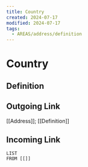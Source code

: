 ```yaml
---
title: Country
created: 2024-07-17
modified: 2024-07-17
tags:
  - AREAS/address/definition
---
```

# Country
## Definition

## Outgoing Link
[[Address]]; [[Definition]]
## Incoming Link
```dataview
LIST
FROM [[]]
```
